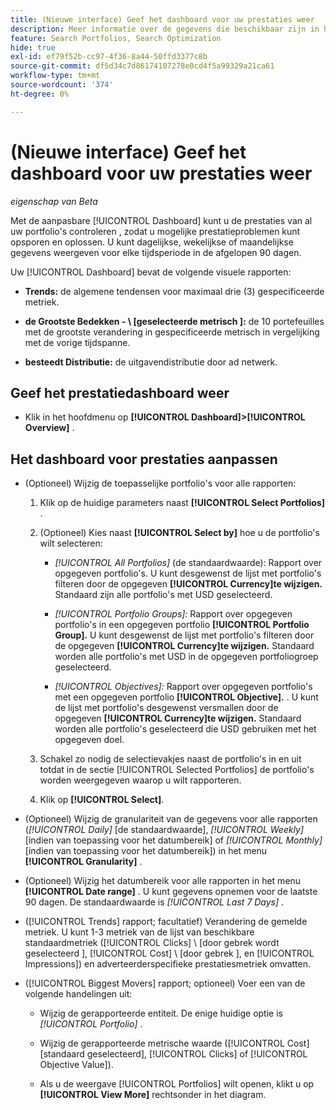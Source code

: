 ```yaml
---
title: (Nieuwe interface) Geef het dashboard voor uw prestaties weer
description: Meer informatie over de gegevens die beschikbaar zijn in het dashboard voor de prestaties.
feature: Search Portfolios, Search Optimization
hide: true
exl-id: ef79f52b-cc97-4f36-8a44-50ffd3377c8b
source-git-commit: df5d34c7d86174107278e0cd4f5a99329a21ca61
workflow-type: tm+mt
source-wordcount: '374'
ht-degree: 0%

---
```


# (Nieuwe interface) Geef het dashboard voor uw prestaties weer

*eigenschap van Beta*

Met de aanpasbare [!UICONTROL Dashboard] kunt u de prestaties van al uw portfolio&#39;s controleren <!-- May later include other entity-level data --> , zodat u mogelijke prestatieproblemen kunt opsporen en oplossen. U kunt dagelijkse, wekelijkse of maandelijkse gegevens weergeven voor elke tijdsperiode in de afgelopen 90 dagen.

Uw [!UICONTROL Dashboard] bevat de volgende visuele rapporten:

* **Trends:** de algemene tendensen voor maximaal drie (3) gespecificeerde metriek.

* **de Grootste Bedekken - \ [geselecteerde metrisch \]:** de 10 portefeuilles met de grootste verandering in gespecificeerde metrisch in vergelijking met de vorige tijdspanne.

* **besteedt Distributie:** de uitgavendistributie door ad netwerk.

## Geef het prestatiedashboard weer

* Klik in het hoofdmenu op **[!UICONTROL Dashboard]>[!UICONTROL Overview]** .

## Het dashboard voor prestaties aanpassen

* (Optioneel) Wijzig de toepasselijke portfolio&#39;s voor alle rapporten:

   1. Klik op de huidige parameters naast **[!UICONTROL Select Portfolios]** .

   1. (Optioneel) Kies naast **[!UICONTROL Select by]** hoe u de portfolio&#39;s wilt selecteren:

      * *[!UICONTROL All Portfolios]* (de standaardwaarde): Rapport over opgegeven portfolio&#39;s. U kunt desgewenst de lijst met portfolio&#39;s filteren door de opgegeven **[!UICONTROL Currency]te wijzigen.** Standaard zijn alle portfolio&#39;s met USD geselecteerd.

      * *[!UICONTROL Portfolio Groups]:* Rapport over opgegeven portfolio&#39;s in een opgegeven portfolio **[!UICONTROL Portfolio Group].** U kunt desgewenst de lijst met portfolio&#39;s filteren door de opgegeven **[!UICONTROL Currency]te wijzigen.** Standaard worden alle portfolio&#39;s met USD in de opgegeven portfoliogroep geselecteerd.

      * *[!UICONTROL Objectives]:* Rapport over opgegeven portfolio&#39;s met een opgegeven portfolio **[!UICONTROL Objective].** . U kunt de lijst met portfolio&#39;s desgewenst versmallen door de opgegeven **[!UICONTROL Currency]te wijzigen.** Standaard worden alle portfolio&#39;s geselecteerd die USD gebruiken met het opgegeven doel.

   1. Schakel zo nodig de selectievakjes naast de portfolio&#39;s in en uit totdat in de sectie [!UICONTROL Selected Portfolios] de portfolio&#39;s worden weergegeven waarop u wilt rapporteren.

   1. Klik op **[!UICONTROL Select]**.

* (Optioneel) Wijzig de granulariteit van de gegevens voor alle rapporten (*[!UICONTROL Daily]* \[de standaardwaarde\], *[!UICONTROL Weekly]* \[indien van toepassing voor het datumbereik\] of *[!UICONTROL Monthly]* \[indien van toepassing voor het datumbereik\]) in het menu **[!UICONTROL Granularity]** .

* (Optioneel) Wijzig het datumbereik voor alle rapporten in het menu **[!UICONTROL Date range]** . U kunt gegevens opnemen voor de laatste 90 dagen. De standaardwaarde is *[!UICONTROL Last 7 Days]* .

* ([!UICONTROL Trends] rapport; facultatief) Verandering de gemelde metriek. U kunt 1-3 metriek van de lijst van beschikbare standaardmetriek ([!UICONTROL Clicks] \ [door gebrek wordt geselecteerd \], [!UICONTROL Cost] \ [door gebrek \], en [!UICONTROL Impressions]) en adverteerderspecifieke prestatiesmetriek omvatten.

* ([!UICONTROL Biggest Movers] rapport; optioneel) Voer een van de volgende handelingen uit:

   * Wijzig de gerapporteerde entiteit. De enige huidige optie is *[!UICONTROL Portfolio]* .

   * Wijzig de gerapporteerde metrische waarde ([!UICONTROL Cost] \[standaard geselecteerd\], [!UICONTROL Clicks] of [!UICONTROL Objective Value]).

   * Als u de weergave [!UICONTROL Portfolios] wilt openen, klikt u op **[!UICONTROL View More]** rechtsonder in het diagram. <!-- This currently lists all portfolios, not a filtered view of the portfolios in the report -->
